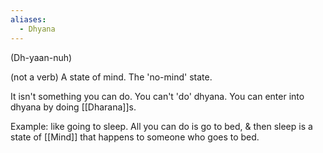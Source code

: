 ```yaml
---
aliases:
  - Dhyana
---
```

(Dh-yaan-nuh)

(not a verb) A state of mind. The 'no-mind' state.

It isn't something you can do. You can't 'do' dhyana. You can enter into dhyana by doing [[Dharana]]s.

Example: like going to sleep. All you can do is go to bed, & then sleep is a state of [[Mind]] that happens to someone who goes to bed.

